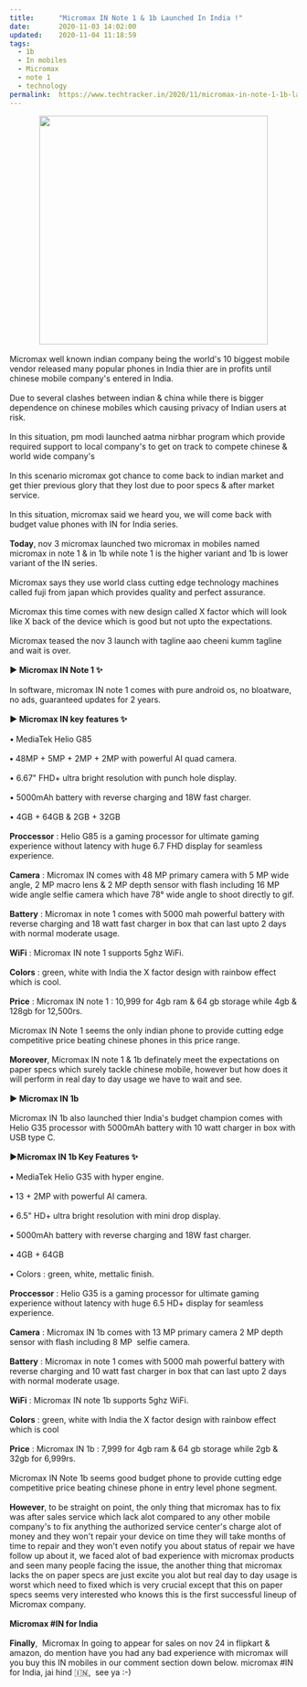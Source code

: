 ```yaml
---
title:		"Micromax IN Note 1 & 1b Launched In India !"
date:		2020-11-03 14:02:00
updated:	2020-11-04 11:18:59
tags: 
  - 1b
  - In mobiles
  - Micromax
  - note 1
  - technology	
permalink:	https://www.techtracker.in/2020/11/micromax-in-note-1-1b-launched-in-india.html
---
```


<div><div class="separator" style="clear: both; text-align: center;">
  <a href="https://lh3.googleusercontent.com/-kDy4HfMFqWE/X6EVr1TlggI/AAAAAAAACFg/j1KGWoNPMiYS14_tAzH9_dhIvOEYmHBpwCLcBGAsYHQ/s1600/1604392365969911-0.png" imageanchor="1" style="margin-left: 1em; margin-right: 1em;">
    <img border="0" src="https://lh3.googleusercontent.com/-kDy4HfMFqWE/X6EVr1TlggI/AAAAAAAACFg/j1KGWoNPMiYS14_tAzH9_dhIvOEYmHBpwCLcBGAsYHQ/s1600/1604392365969911-0.png" width="400">
  </a>
</div></div><div><br></div><div>Micromax well known indian company being the world's 10 biggest mobile vendor released many popular phones in India thier are in profits until chinese mobile company's entered in India.</div><div><br></div><div>Due to several clashes between indian &amp; china while there is bigger dependence on chinese mobiles which causing privacy of Indian users at risk.</div><div><br></div><div>In this situation, pm modi launched aatma nirbhar program which provide required support to local company's to get on track to compete chinese &amp; world wide company's&nbsp;</div><div><br></div><div>In this scenario micromax got chance to come back to indian market and get thier previous glory that they lost due to poor specs &amp; after market service.</div><div><br></div><div>In this situation, micromax said we heard you, we will come back with budget value phones with IN for India series.</div><div><br></div><div><b>Today</b>, nov 3 micromax launched two micromax in mobiles named micromax in note 1 &amp; in 1b while note 1 is the higher variant and 1b is lower variant of the IN series.</div><div><br></div><div>Micromax says they use world class cutting edge technology machines called fuji from japan which provides quality and perfect assurance.</div><div><br></div><div>Micromax this time comes with new design called X factor which will look like X back of the device which is good but not upto the expectations.</div><div><br></div><div>Micromax teased the nov 3 launch with tagline aao cheeni kumm tagline and wait is over.<br></div><div><b><br></b></div><div><b>▶ Micromax IN Note 1 ✨</b></div><div><br></div><div>In software, micromax IN note 1 comes with pure android os, no bloatware, no ads, guaranteed updates for 2 years.</div><div><br></div><div><b>▶ Micromax IN key features ✨</b><br></div><div><b><br></b></div><div>•<b> </b>MediaTek Helio G85</div><div><br></div><div><b>•</b> 48MP + 5MP + 2MP + 2MP with powerful AI quad camera.</div><div><br></div><div>• 6.67" FHD+ ultra bright resolution with punch hole display.</div><div><br></div><div>• 5000mAh battery with reverse charging and 18W fast charger.</div><div><br></div><div>• 4GB + 64GB &amp; 2GB + 32GB</div><div><br></div><div><b>Proccessor</b> : Helio G85 is a gaming processor for ultimate gaming experience without latency with huge 6.7 FHD display for seamless experience.</div><div><br></div><div><b>Camera</b> : Micromax IN comes with 48 MP primary camera with 5 MP wide angle, 2 MP macro lens &amp; 2 MP depth sensor with flash including 16 MP wide angle selfie camera which have 78° wide angle to shoot directly to gif.</div><div><br></div><div><b>Battery</b> : Micromax in note 1 comes with 5000 mah powerful battery with reverse charging and 18 watt fast charger in box that can last upto 2 days with normal moderate usage.</div><div><br></div><div><b>WiFi</b> : Micromax IN note 1 supports 5ghz WiFi.<br></div><div><br></div><div><b>Colors</b> : green, white with India the X factor design with rainbow effect which is cool.<br></div><div><br></div><div><b>Price</b> : Micromax IN note 1 : 10,999 for 4gb ram &amp; 64 gb storage while 4gb &amp; 128gb for 12,500rs.</div><div><br></div><div>Micromax IN Note 1 seems the only indian phone to provide cutting edge competitive price beating chinese phones in this price range.</div><div><br></div><div><b>Moreover</b>, Micromax IN note 1 &amp; 1b definately meet the expectations on paper specs which surely tackle chinese mobile, however but how does it will perform in real day to day usage we have to wait and see.</div><div><br></div><div><b>▶ Micromax IN 1b</b><br></div><div><b><br></b></div><div>Micromax IN 1b also launched thier India's budget champion comes with Helio G35 processor with 5000mAh battery with 10 watt charger in box with USB type C.</div><div><br></div><div><b>▶Micromax IN 1b Key Features ✨</b><br></div><div><b><br></b></div><div><div>•<b>&nbsp;</b>MediaTek Helio G35 with hyper engine.</div><div><br></div><div><b>•</b>&nbsp;13&nbsp;+ 2MP with powerful AI camera.</div><div><br></div><div>•&nbsp;6.5" HD+ ultra bright resolution with mini drop display.</div><div><br></div><div>•&nbsp;5000mAh battery with reverse charging and 18W fast charger.</div><div><br></div><div>•&nbsp;4GB + 64GB&nbsp;</div></div><div><br></div><div>• Colors : green, white, mettalic finish.</div><div><br></div><div><div><b>Proccessor</b>&nbsp;: Helio G35 is a gaming processor for ultimate gaming experience without latency with huge 6.5 HD+ display for seamless experience.</div><div><br></div><div><b>Camera</b>&nbsp;: Micromax IN 1b comes with 13 MP primary camera 2 MP depth sensor with flash including 8 MP&nbsp; selfie camera.</div><div><br></div><div><b>Battery</b>&nbsp;: Micromax in note 1 comes with 5000 mah powerful battery with reverse charging and 10 watt fast charger in box that can last upto 2 days with normal moderate usage.</div><div><br></div><div><b>WiFi</b>&nbsp;: Micromax IN note 1b supports 5ghz WiFi.<br></div><div><br></div><div><b>Colors</b>&nbsp;: green, white with India the X factor design with rainbow effect which is cool</div></div><div><br></div><div><b>Price</b>&nbsp;: Micromax IN 1b : 7,999 for 4gb ram &amp; 64 gb storage while 2gb &amp; 32gb for 6,999rs.<br></div><div><br></div><div>Micromax IN Note 1b seems good budget phone to provide cutting edge competitive price beating chinese phone in entry level phone segment.<br></div><div><br></div><div><b>However</b>, to be straight on point, the only thing that micromax has to fix was after sales service which lack alot compared to any other mobile company's to fix anything the authorized service center's charge alot of money and they won't repair your device on time they will take months of time to repair and they won't even notify you about status of repair we have follow up about it, we faced alot of bad experience with micromax products and seen many people facing the issue, the another thing that micromax lacks the on paper specs are just excite you alot but real day to day usage is worst which need to fixed which is very crucial except that this on paper specs seems very interested who knows this is the first successful lineup of Micromax company.</div><div><br></div><div><b>Micromax #IN for India</b></div><div><br></div><div><b>Finally</b>,&nbsp; Micromax In going to appear for sales on nov 24 in flipkart &amp; amazon, do mention have you had any bad experience with micromax will you buy this IN mobiles in our comment section down below. micromax #IN for India, jai hind 🇮🇳,&nbsp; see ya :-)</div>
<!-- no comments on this post -->